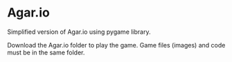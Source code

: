 # Agar.io
Simplified version of Agar.io using pygame library.

Download the Agar.io folder to play the game. Game files (images) and code must be in the same folder.
